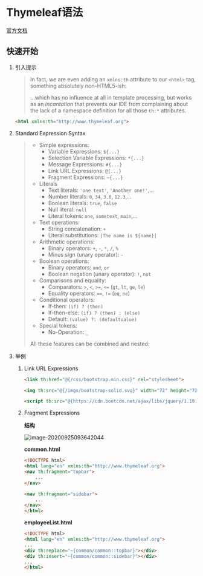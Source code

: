# Thymeleaf语法

[官方文档](https://www.thymeleaf.org/doc/tutorials/3.0/usingthymeleaf.html#standard-expression-syntax)

## 快速开始

1. 引入提示

   > In fact, we are even adding an `xmlns:th` attribute to our `<html>` tag, something absolutely non-HTML5-ish:
   >
   > …which has no influence at all in template processing, but works as an *incantation* that prevents our IDE from complaining about the lack of a namespace definition for all those `th:*` attributes.

   ```html
   <html xmlns:th="http://www.thymeleaf.org">
   ```

2. Standard Expression Syntax

   > - Simple expressions:
   >   - Variable Expressions: `${...}`
   >   - Selection Variable Expressions: `*{...}`
   >   - Message Expressions: `#{...}`
   >   - Link URL Expressions: `@{...}`
   >   - Fragment Expressions: `~{...}`
   > - Literals
   >   - Text literals: `'one text'`, `'Another one!'`,…
   >   - Number literals: `0`, `34`, `3.0`, `12.3`,…
   >   - Boolean literals: `true`, `false`
   >   - Null literal: `null`
   >   - Literal tokens: `one`, `sometext`, `main`,…
   > - Text operations:
   >   - String concatenation: `+`
   >   - Literal substitutions: `|The name is ${name}|`
   > - Arithmetic operations:
   >   - Binary operators: `+`, `-`, `*`, `/`, `%`
   >   - Minus sign (unary operator): `-`
   > - Boolean operations:
   >   - Binary operators: `and`, `or`
   >   - Boolean negation (unary operator): `!`, `not`
   > - Comparisons and equality:
   >   - Comparators: `>`, `<`, `>=`, `<=` (`gt`, `lt`, `ge`, `le`)
   >   - Equality operators: `==`, `!=` (`eq`, `ne`)
   > - Conditional operators:
   >   - If-then: `(if) ? (then)`
   >   - If-then-else: `(if) ? (then) : (else)`
   >   - Default: `(value) ?: (defaultvalue)`
   > - Special tokens:
   >   - No-Operation: `_`
   >
   > All these features can be combined and nested:

3. 举例

   1. Link URL Expressions

      ```html
      <link th:href="@{/css/bootstrap.min.css}" rel="stylesheet">
      
      <img th:src="@{/imgs/bootstrap-solid.svg}" width="72" height="72">
      
      <script th:src="@{https://cdn.bootcdn.net/ajax/libs/jquery/1.10.0/jquery.min.js}"></script>
      ```

   2. Fragment Expressions

      __结构__

      ![image-20200925093642044](E:\GitHub\StudyNotes\Thymeleaf语法.assets\image-20200925093642044.png)

      __common.html__

      ```html
      <!DOCTYPE html>
      <html lang="en" xmlns:th="http://www.thymeleaf.org">
      <nav th:fragment="topbar">
          ...
      </nav>
      
      <nav th:fragment="sidebar">
          ...
      </nav>
      </html>
      ```

      __employeeList.html__

      ```html
      <!DOCTYPE html>
      <html lang="en" xmlns:th="http://www.thymeleaf.org">
      ...
      <div th:replace="~{common/common::topbar}"></div>
      <div th:insert="~{common/common::sidebar}"></div>
      ...
      </html>
      ```


